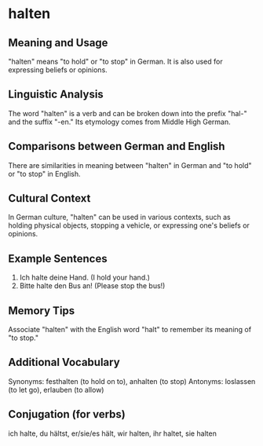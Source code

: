 # halten
## Meaning and Usage
"halten" means "to hold" or "to stop" in German. It is also used for expressing beliefs or opinions.
## Linguistic Analysis
The word "halten" is a verb and can be broken down into the prefix "hal-" and the suffix "-en." Its etymology comes from Middle High German.
## Comparisons between German and English
There are similarities in meaning between "halten" in German and "to hold" or "to stop" in English.
## Cultural Context
In German culture, "halten" can be used in various contexts, such as holding physical objects, stopping a vehicle, or expressing one's beliefs or opinions.
## Example Sentences
1. Ich halte deine Hand. (I hold your hand.)
2. Bitte halte den Bus an! (Please stop the bus!)
## Memory Tips
Associate "halten" with the English word "halt" to remember its meaning of "to stop."
## Additional Vocabulary
Synonyms: festhalten (to hold on to), anhalten (to stop)
Antonyms: loslassen (to let go), erlauben (to allow)
## Conjugation (for verbs)
ich halte, du hältst, er/sie/es hält, wir halten, ihr haltet, sie halten